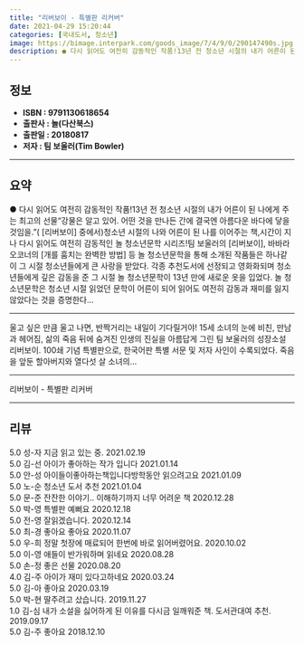 ```yaml
---
title: "리버보이 - 특별판 리커버"
date: 2021-04-29 15:20:44
categories: [국내도서, 청소년]
image: https://bimage.interpark.com/goods_image/7/4/9/0/290147490s.jpg
description: ● 다시 읽어도 여전히 감동적인 작품!13년 전 청소년 시절의 내가 어른이 된 나에게 주는 최고의 선물“강물은 알고 있어. 어떤 것을 만나든 간에 결국엔 아름다운 바다에 닿을 것임을.”( [리버보이] 중에서)청소년 시절의 나와 어른이 된 나를 이어주는 책,시간이 지나 다시 읽어도 여전
---
```


## **정보**

- **ISBN : 9791130618654**
- **출판사 : 놀(다산북스)**
- **출판일 : 20180817**
- **저자 : 팀 보울러(Tim Bowler)**

------



## **요약**

●  다시 읽어도 여전히 감동적인 작품!13년 전 청소년 시절의 내가 어른이 된 나에게 주는 최고의 선물“강물은 알고 있어. 어떤 것을 만나든 간에 결국엔 아름다운 바다에 닿을 것임을.”( [리버보이] 중에서)청소년 시절의 나와 어른이 된 나를 이어주는 책,시간이 지나 다시 읽어도 여전히 감동적인 놀 청소년문학 시리즈!팀 보울러의 [리버보이], 바바라 오코너의 [개를 훔치는 완벽한 방법] 등 놀 청소년문학을 통해 소개된 작품들은 하나같이 그 시절 청소년들에게 큰 사랑을 받았다. 각종 추천도서에 선정되고 영화화되며 청소년들에게 깊은 감동을 준 그 시절 놀 청소년문학이 13년 만에 새로운 옷을 입었다. 놀 청소년문학은 청소년 시절 읽었던 문학이 어른이 되어 읽어도 여전히 감동과 재미를 잃지 않았다는 것을 증명한다...

------

울고 싶은 만큼 울고 나면, 반짝거리는 내일이 기다릴거야!
15세 소녀의 눈에 비친, 만남과 헤어짐, 삶의 죽음 뒤에 숨겨진 인생의 진실을 아름답게 그린 팀 보울러의 성장소설 리버보이. 100쇄 기념 특별판으로, 한국어판 특별 서문 및 저자 사인이 수록되었다. 죽음을 앞둔 할아버지와 열다섯 살 소녀의... 

------


리버보이 - 특별판 리커버 

------


## **리뷰** 

5.0 성-자 지금 읽고 있는 중. 2021.02.19 <br/>5.0 김-선 아이가 좋아하는 작가 입니다 2021.01.14 <br/>5.0 안-성 아이들이좋아하는책입니다방학동안 읽으려고요 2021.01.09 <br/>5.0 노-순 청소년 도서 추천 2021.01.04 <br/>5.0 문-준 잔잔한 이야기..
이해하기까지 너무 어려운 책 2020.12.28 <br/>5.0 박-영 특별판 예뻐요  2020.12.18 <br/>5.0 전-영 잘읽겠습니다. 2020.12.14 <br/>5.0 최-경 좋아요 좋아요 2020.11.07 <br/>5.0 우-희 정말 첫장에 매료되어 한번에 바로 읽어버렸어요.  2020.10.02 <br/>5.0 이-영 애들이 반가워하며 읽네요 2020.08.28 <br/>5.0 손-정 좋은 선물 2020.08.20 <br/>4.0 김-주 아이가 재미 있다고하네요 2020.03.24 <br/>5.0 김-아 좋아요 2020.03.19 <br/>5.0 박-현 딸주려고 샀습니다. 2019.11.27 <br/>1.0 김-심 내가 소설을 싫어하게 된 이유를 다시금 일깨워준 책. 도서관대여 추천.  2019.09.17 <br/>5.0 김-주 좋아요 2018.12.10 <br/>